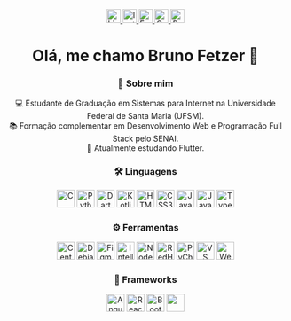 <!-- Links sociais e botões -->
<div align="center">
  <a href="https://www.linkedin.com/in/brunofcrosa" target="_blank" rel="noopener noreferrer">
    <img src="https://img.shields.io/static/v1?message=LinkedIn&logo=linkedin&label=&color=0077B5&logoColor=white&labelColor=&style=for-the-badge" height="25" alt="LinkedIn" />
  </a>
  <a href="http://instagram.com/brunofcrosa" target="_blank" rel="noopener noreferrer">
    <img src="https://img.shields.io/static/v1?message=Instagram&logo=instagram&label=&color=E4405F&logoColor=white&labelColor=&style=for-the-badge" height="25" alt="Instagram" />
  </a>
  <a href="mailto:brunofcrosa@hotmail.com" target="_blank" rel="noopener noreferrer">
    <img src="https://img.shields.io/static/v1?message=Email&logo=gmail&label=&color=D14836&logoColor=white&labelColor=&style=for-the-badge" height="25" alt="Email" />
  </a>
  <a href="https://curriculo-azure.vercel.app/" target="_blank" rel="noopener noreferrer">
    <img src="https://img.shields.io/static/v1?message=Curr%C3%ADculo&logo=document&label=&color=0078D4&logoColor=white&labelColor=&style=for-the-badge" height="25" alt="Currículo" />
  </a>
  <a href="https://portfolio-brunofcrosas-projects.vercel.app/" target="_blank" rel="noopener noreferrer">
    <img src="https://img.shields.io/static/v1?message=Portf%C3%B3lio&logo=codepen&label=&color=28A745&logoColor=white&labelColor=&style=for-the-badge" height="25" alt="Portfólio" />
  </a>
</div>

<!-- Saudação -->
<h1 align="center">Olá, me chamo Bruno Fetzer 👋</h1>

<!-- Sobre -->
<h3 align="center">💬 Sobre mim</h3>

<p align="center">
  💻 Estudante de Graduação em Sistemas para Internet na Universidade Federal de Santa Maria (UFSM).<br>
  📚 Formação complementar em Desenvolvimento Web e Programação Full Stack pelo SENAI.<br>
  🚀 Atualmente estudando Flutter.
</p>

<!-- Idiomas -->
<h3 align="center">🛠 Linguagens</h3>

<div align="center">
  <img src="https://cdn.jsdelivr.net/gh/devicons/devicon/icons/c/c-original.svg" style="height: 32px; width: 32px;" alt="C" />
  <img src="https://cdn.jsdelivr.net/gh/devicons/devicon/icons/python/python-original.svg" style="height: 32px; width: 32px;" alt="Python" />
  <img src="https://cdn.jsdelivr.net/gh/devicons/devicon/icons/dart/dart-original.svg" style="height: 32px; width: 32px;" alt="Dart" />
  <img src="https://cdn.jsdelivr.net/gh/devicons/devicon/icons/kotlin/kotlin-original.svg" style="height: 32px; width: 32px;" alt="Kotlin" />
  <img src="https://cdn.jsdelivr.net/gh/devicons/devicon/icons/html5/html5-original.svg" style="height: 32px; width: 32px;" alt="HTML5" />
  <img src="https://cdn.jsdelivr.net/gh/devicons/devicon/icons/css3/css3-original.svg" style="height: 32px; width: 32px;" alt="CSS3" />
  <img src="https://cdn.jsdelivr.net/gh/devicons/devicon/icons/javascript/javascript-original.svg" style="height: 32px; width: 32px;" alt="JavaScript" />
  <img src="https://cdn.jsdelivr.net/gh/devicons/devicon/icons/java/java-original.svg" style="height: 32px; width: 32px;" alt="Java" />
  <img src="https://cdn.jsdelivr.net/gh/devicons/devicon/icons/typescript/typescript-original.svg" style="height: 32px; width: 32px;" alt="TypeScript" />
</div>

<!-- Ferramentas -->
<h3 align="center">⚙️ Ferramentas</h3>

<div align="center">
  <img src="https://cdn.jsdelivr.net/gh/devicons/devicon/icons/centos/centos-original.svg" style="height: 32px; width: 32px;" alt="CentOS" />
  <img src="https://cdn.jsdelivr.net/gh/devicons/devicon/icons/debian/debian-original.svg" style="height: 32px; width: 32px;" alt="Debian" />
  <img src="https://cdn.jsdelivr.net/gh/devicons/devicon/icons/figma/figma-original.svg" style="height: 32px; width: 32px;" alt="Figma" />
  <img src="https://cdn.jsdelivr.net/gh/devicons/devicon/icons/intellij/intellij-original.svg" style="height: 32px; width: 32px;" alt="IntelliJ" />
  <img src="https://cdn.jsdelivr.net/gh/devicons/devicon/icons/nodejs/nodejs-original.svg" style="height: 32px; width: 32px;" alt="Node.js" />
  <img src="https://cdn.jsdelivr.net/gh/devicons/devicon/icons/redhat/redhat-original.svg" style="height: 32px; width: 32px;" alt="RedHat" />
  <img src="https://cdn.jsdelivr.net/gh/devicons/devicon/icons/pycharm/pycharm-original.svg" style="height: 32px; width: 32px;" alt="PyCharm" />
  <img src="https://cdn.jsdelivr.net/gh/devicons/devicon/icons/vscode/vscode-original.svg" style="height: 32px; width: 32px;" alt="VS Code" />
  <img src="https://cdn.jsdelivr.net/gh/devicons/devicon/icons/webstorm/webstorm-original.svg" style="height: 32px; width: 32px;" alt="WebStorm" />
</div>

<!-- Frameworks -->
<h3 align="center">🔧 Frameworks</h3>

<div align="center">
  <img src="https://cdn.jsdelivr.net/gh/devicons/devicon/icons/angularjs/angularjs-original.svg" style="height: 32px; width: 32px;" alt="Angular" />
  <img src="https://cdn.jsdelivr.net/gh/devicons/devicon/icons/react/react-original.svg" style="height: 32px; width: 32px;" alt="React" />
  <img src="https://cdn.jsdelivr.net/gh/devicons/devicon/icons/bootstrap/bootstrap-original.svg" style="height: 32px; width: 32px;" alt="Bootstrap" />
  <img src="https://cdn.jsdelivr.net/gh/devicons/devicon/icons/django/django-plain.svg" style="height: 32px; width: 32px;"
